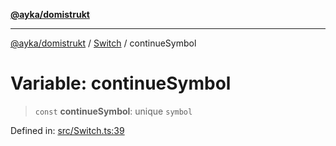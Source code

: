 [**@ayka/domistrukt**](../../../README.md)

***

[@ayka/domistrukt](../../../globals.md) / [Switch](../README.md) / continueSymbol

# Variable: continueSymbol

> `const` **continueSymbol**: unique `symbol`

Defined in: [src/Switch.ts:39](https://github.com/AndreyMork/domistrukt/blob/d336ce883f586949cec0ae80ccb1b178d7aa8196/src/Switch.ts#L39)
